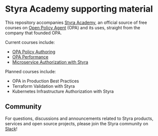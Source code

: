 # Styra Academy supporting material

This repository accompanies [Styra Academy](https://academy.styra.com/), an official source of free courses on [Open Policy Agent](https://www.openpolicyagent.org/) (OPA) and its uses, straight from the company that founded OPA.

Current courses include:
* [OPA Policy Authoring](https://academy.styra.com/courses/opa-rego)
* [OPA Performance](https://academy.styra.com/courses/opa-performance)
* [Microservice Authorization with Styra](https://academy.styra.com/courses/microservice)

Planned courses include:
* OPA in Production Best Practices
* Terraform Validation with Styra
* Kubernetes Infrastructure Authorization with Styra

## Community

For questions, discussions and announcements related to Styra products, services and open source projects, please join the Styra community on [Slack](https://communityinviter.com/apps/styracommunity/signup)!